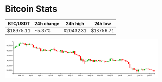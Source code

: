 # Bitcoin Stats

BTC/USDT|24h change|24h high|24h low|
|---|---|---|---|
|$18975.11|-5.37%|$20432.31|$18756.71|

<img src="./chart.svg">
